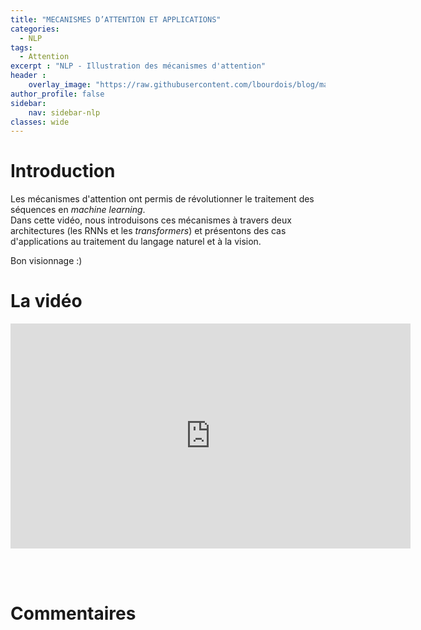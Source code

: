 ```yaml
---
title: "MECANISMES D’ATTENTION ET APPLICATIONS"
categories:
  - NLP
tags:
  - Attention
excerpt : "NLP - Illustration des mécanismes d'attention"
header :
    overlay_image: "https://raw.githubusercontent.com/lbourdois/blog/master/assets/images/NLP_radom_blog.png"
author_profile: false
sidebar:
    nav: sidebar-nlp
classes: wide
---
```


# Introduction
Les mécanismes d'attention ont permis de révolutionner le traitement des séquences en *machine learning*.   
Dans cette vidéo, nous introduisons ces mécanismes à travers deux architectures (les RNNs et les *transformers*) et présentons des cas d'applications au traitement du langage naturel et à la vision.  

Bon visionnage :)

# La vidéo
<iframe width="640" height="360" src="https://www.youtube-nocookie.com/embed/rZGJJtYA4xs" frameborder="0" allowfullscreen></iframe>

<br><br>

# Commentaires
<script src="https://utteranc.es/client.js"
        repo="catie-aq/blog-vaniila"
        issue-term="pathname"
        label="[Commentaires]"
        theme="github-dark"
        crossorigin="anonymous"
        async>
</script>
